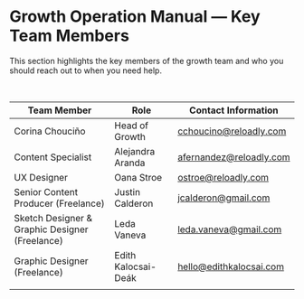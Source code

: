 # Growth Operation Manual — Key Team Members

This section highlights the key members of the growth team and who you should reach out to when you need help.

<br/>

|Team Member   | Role  | Contact Information  |
|---|---|---|
|Corina Chouciño   | Head of Growth  | cchoucino@reloadly.com  |
|Content Specialist |Alejandra Aranda  |  afernandez@reloadly.com  |
|UX Designer   |Oana Stroe   | ostroe@reloadly.com  |
| Senior Content Producer (Freelance)   | Justin Calderon  | jcalderon@gmail.com  |
|Sketch Designer & Graphic Designer (Freelance)   | Leda Vaneva  | leda.vaneva@gmail.com  |
|Graphic Designer (Freelance) |Edith Kalocsai-Deák|	hello@edithkalocsai.com|
|   |   |